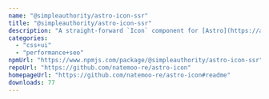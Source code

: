 ```yaml
---
name: "@simpleauthority/astro-icon-ssr"
title: "@simpleauthority/astro-icon-ssr"
description: "A straight-forward `Icon` component for [Astro](https://astro.build)."
categories:
  - "css+ui"
  - "performance+seo"
npmUrl: "https://www.npmjs.com/package/@simpleauthority/astro-icon-ssr"
repoUrl: "https://github.com/natemoo-re/astro-icon"
homepageUrl: "https://github.com/natemoo-re/astro-icon#readme"
downloads: 77
---
```

